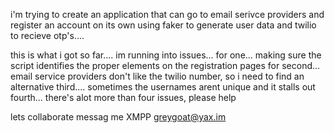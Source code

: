 i'm trying to create an application that can go to email serivce providers and register an account 
on its own using faker to generate user data and twilio to recieve otp's....

this is what i got so far....
im running into issues... 
for one... making sure the script identifies the proper elements on the registration pages
for second... email service providers don't like the twilio number, so i need to find an alternative
third.... sometimes the usernames arent unique and it stalls out
fourth... there's alot more than four issues, please help 

lets collaborate 
messag me XMPP greygoat@yax.im
